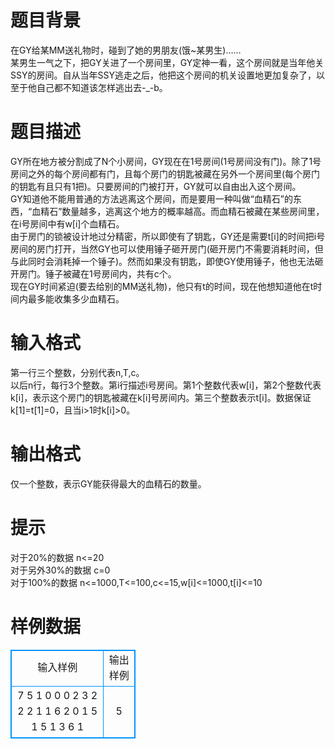 # 

 
 # 题目背景 
在GY给某MM送礼物时，碰到了她的男朋友(饿~某男生)……<BR>某男生一气之下，把GY关进了一个房间里，GY定神一看，这个房间就是当年他关SSY的房间。自从当年SSY逃走之后，他把这个房间的机关设置地更加复杂了，以至于他自己都不知道该怎样逃出去-_-b。<BR> 

 
 # 题目描述 
GY所在地方被分割成了N个小房间，GY现在在1号房间(1号房间没有门)。除了1号房间之外的每个房间都有门，且每个房门的钥匙被藏在另外一个房间里(每个房门的钥匙有且只有1把)。只要房间的门被打开，GY就可以自由出入这个房间。<BR>GY知道他不能用普通的方法逃离这个房间，而是要用一种叫做“血精石”的东西，“血精石”数量越多，逃离这个地方的概率越高。而血精石被藏在某些房间里，在i号房间中有w[i]个血精石。<BR>由于房门的锁被设计地过分精密，所以即使有了钥匙，GY还是需要t[i]的时间把i号房间的房门打开，当然GY也可以使用锤子砸开房门(砸开房门不需要消耗时间，但与此同时会消耗掉一个锤子)。然而如果没有钥匙，即使GY使用锤子，他也无法砸开房门。锤子被藏在1号房间内，共有c个。<BR>现在GY时间紧迫(要去给别的MM送礼物)，他只有t的时间，现在他想知道他在t时间内最多能收集多少血精石。<BR> 

 
 # 输入格式 
第一行三个整数，分别代表n,T,c。<BR>以后n行，每行3个整数。第i行描述i号房间。第1个整数代表w[i]，第2个整数代表k[i]，表示这个房门的钥匙被藏在k[i]号房间内。第三个整数表示t[i]。数据保证k[1]=t[1]=0，且当i&gt;1时k[i]&gt;0。<BR> 

 
 # 输出格式 
仅一个整数，表示GY能获得最大的血精石的数量。 

 
 # 提示 
对于20%的数据&nbsp;n&lt;=20<BR>对于另外30%的数据&nbsp;c=0<BR>对于100%的数据&nbsp;n&lt;=1000,T&lt;=100,c&lt;=15,w[i]&lt;=1000,t[i]&lt;=10<BR> 
# 样例数据
<style>
        table,table tr th, table tr td { border:1px solid #0094ff; }
        table { width: 200px; min-height: 25px; line-height: 25px; text-align: center; border-collapse: collapse;}   
    </style>
<table>
	<tr>
		<td>输入样例</td>
		<td>输出样例</td>
	</tr>
<tr><td>7 5 1
0 0 0
2 3 2
2 2 1
1 6 2
0 1 5
1 5 1
3 6 1
</td><td>5
</td></tr></table>
